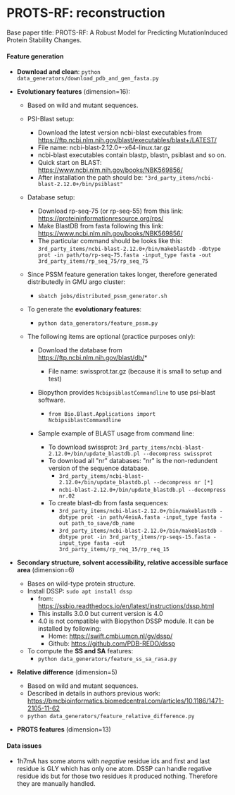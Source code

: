# PROTS-RF: reconstruction

Base paper title: PROTS-RF: A Robust Model for Predicting MutationInduced Protein Stability Changes.

#### Feature generation

* **Download and clean**: `python data_generators/download_pdb_and_gen_fasta.py`
* **Evolutionary features** (dimension=16):

  * Based on wild and mutant sequences.
  * PSI-Blast setup:

    * Download the latest version ncbi-blast executables from https://ftp.ncbi.nlm.nih.gov/blast/executables/blast+/LATEST/
    * File name: ncbi-blast-2.12.0+-x64-linux.tar.gz
    * ncbi-blast executables contain blastp, blastn, psiblast and so on.
    * Quick start on BLAST: https://www.ncbi.nlm.nih.gov/books/NBK569856/
    * After installation the path should be: `"3rd_party_items/ncbi-blast-2.12.0+/bin/psiblast"`
  * Database setup:

    * Download rp-seq-75 (or rp-seq-55) from this link: https://proteininformationresource.org/rps/
    * Make BlastDB from fasta following this link: https://www.ncbi.nlm.nih.gov/books/NBK569856/
    * The particular command should be looks like this: `3rd_party_items/ncbi-blast-2.12.0+/bin/makeblastdb -dbtype prot -in path/to/rp-seq-75.fasta -input_type fasta -out 3rd_party_items/rp_seq_75/rp_seq_75`
  * Since PSSM feature generation takes longer, therefore generated distributedly in GMU argo cluster:

    * `sbatch jobs/distributed_pssm_generator.sh`
  * To generate the **evolutionary features**:

    * `python data_generators/feature_pssm.py`
  * The following items are optional (practice purposes only):

    * Download the database from https://ftp.ncbi.nlm.nih.gov/blast/db/*

      * File name: swissprot.tar.gz (because it is small to setup and test)
    * Biopython provides `NcbipsiblastCommandline` to use psi-blast software.

      * `from Bio.Blast.Applications import NcbipsiblastCommandline`
    * Sample example of BLAST usage from command line:

      * To download swissprot: `3rd_party_items/ncbi-blast-2.12.0+/bin/update_blastdb.pl --decompress swissprot`
      * To download all "nr" databases: "nr" is the non-redundent version of the sequence database.
        * `3rd_party_items/ncbi-blast-2.12.0+/bin/update_blastdb.pl --decompress nr [*]`
        * `ncbi-blast-2.12.0+/bin/update_blastdb.pl --decompress nr.02`
      * To create blast-db from fasta sequences:
        * `3rd_party_items/ncbi-blast-2.12.0+/bin/makeblastdb -dbtype prot -in path/4eiuA.fasta -input_type fasta -out path_to_save/db_name`
        * `3rd_party_items/ncbi-blast-2.12.0+/bin/makeblastdb -dbtype prot -in 3rd_party_items/rp-seqs-15.fasta -input_type fasta -out 3rd_party_items/rp_req_15/rp_req_15`
* **Secondary structure, solvent accessibility, relative accessible surface area** (dimension=6)

  * Bases on wild-type protein structure.
  * Install DSSP: `sudo apt install dssp`
    * from: https://ssbio.readthedocs.io/en/latest/instructions/dssp.html
    * This installs 3.0.0 but current version is 4.0
    * 4.0 is not compatible with Biopython DSSP module. It can be installed by following:
      * Home: https://swift.cmbi.umcn.nl/gv/dssp/
      * Github: https://github.com/PDB-REDO/dssp
  * To compute the **SS and SA** features:
    * `python data_generators/feature_ss_sa_rasa.py`
* **Relative difference** (dimension=5)

  * Based on wild and mutant sequences.
  * Described in details in authors previous work: https://bmcbioinformatics.biomedcentral.com/articles/10.1186/1471-2105-11-62
  * `python data_generators/feature_relative_difference.py`
* **PROTS features** (dimension=13)

#### Data issues

* 1h7mA has some atoms with *negative* residue ids and first and last residue is GLY which has only one atom. DSSP can handle regative residue ids but for those two residues it produced nothing. Therefore they are manually handled.
